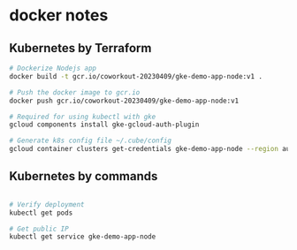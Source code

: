 # docker notes

## Kubernetes by Terraform

```bash
# Dockerize Nodejs app
docker build -t gcr.io/coworkout-20230409/gke-demo-app-node:v1 .

# Push the docker image to gcr.io
docker push gcr.io/coworkout-20230409/gke-demo-app-node:v1

# Required for using kubectl with gke
gcloud components install gke-gcloud-auth-plugin

# Generate k8s config file ~/.cube/config
gcloud container clusters get-credentials gke-demo-app-node --region australia-southeast1

```

## Kubernetes by commands

```bash

# Verify deployment
kubectl get pods

# Get public IP
kubectl get service gke-demo-app-node

```
